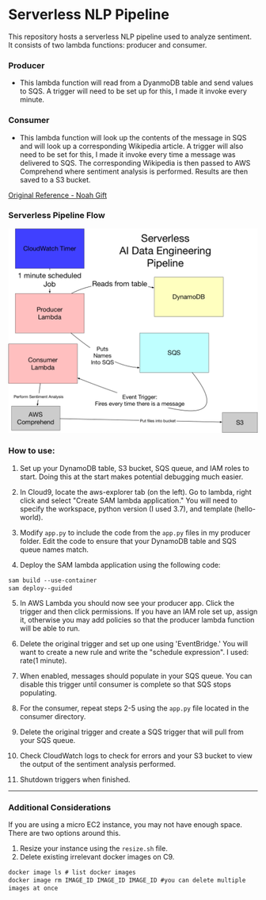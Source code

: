 # Serverless NLP Pipeline

This repository hosts a serverless NLP pipeline used to analyze sentiment. It consists of two lambda functions: producer and consumer. 

### Producer
- This lambda function will read from a DyanmoDB table and send values to SQS. A trigger will need to be set up for this, I made it invoke every minute.

### Consumer 
- This lambda function will look up the contents of the message in SQS and will look up a corresponding Wikipedia article. A trigger will also need to be set for this, I made it invoke every time a message was delivered to SQS. The corresponding Wikipedia is then passed to AWS Comprehend where sentiment analysis is performed. Results are then saved to a S3 bucket.

[Original Reference - Noah Gift](https://github.com/noahgift/awslambda)

### Serverless Pipeline Flow
![Alt text](./flow.png?raw=true "Serverless Data Engineering Flow")

### How to use:
1. Set up your DynamoDB table, S3 bucket, SQS queue, and IAM roles to start. Doing this at the start makes potential debugging much easier. 


2. In Cloud9, locate the aws-explorer tab (on the left). Go to lambda, right click and select "Create SAM lambda application." You will need to specify the workspace, python version (I used 3.7), and template (hello-world). 


3. Modify `app.py` to include the code from the `app.py` files in my producer folder. Edit the code to ensure that your DynamoDB table and SQS queue names match.


4. Deploy the SAM lambda application using the following code:
```
sam build --use-container
sam deploy--guided
```
5. In AWS Lambda you should now see your producer app. Click the trigger and then click permissions. If you have an IAM role set up, assign it, otherwise you may add policies so that the producer lambda function will be able to run. 

6. Delete the original trigger and set up one using 'EventBridge.' You will want to create a new rule and write the "schedule expression". I used: rate(1 minute). 

7. When enabled, messages should populate in your SQS queue. You can disable this trigger until consumer is complete so that SQS stops populating.

8. For the consumer, repeat steps 2-5 using the `app.py` file located in the consumer directory. 

9. Delete the original trigger and create a SQS trigger that will pull from your SQS queue. 

10. Check CloudWatch logs to check for errors and your S3 bucket to view the output of the sentiment analysis performed. 

11. Shutdown triggers when finished.

---

### Additional Considerations
If you are using a micro EC2 instance, you may not have enough space. There are two options around this. 
1. Resize your instance using the `resize.sh` file. 
2. Delete existing irrelevant docker images on C9.
```
docker image ls # list docker images
docker image rm IMAGE_ID IMAGE_ID IMAGE_ID #you can delete multiple images at once
```
